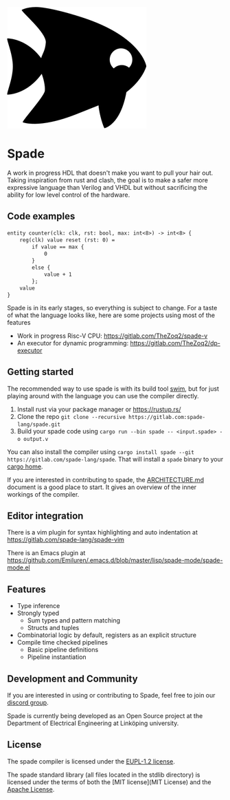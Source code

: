 <img src="misc/spadefish.svg" />

# Spade

A work in progress HDL that doesn't make you want to pull your hair out. Taking
inspiration from rust and clash, the goal is to make a safer more expressive
language than Verilog and VHDL but without sacrificing the ability for low
level control of the hardware.

## Code examples

```
entity counter(clk: clk, rst: bool, max: int<8>) -> int<8> {
    reg(clk) value reset (rst: 0) =
        if value == max {
            0
        }
        else {
            value + 1
        };
    value
}
```

Spade is in its early stages, so everything is subject to change. For a taste of
what the language looks like, here are some projects using most of the features

- Work in progress Risc-V CPU: https://gitlab.com/TheZoq2/spade-v
- An executor for dynamic programming: https://gitlab.com/TheZoq2/dp-executor

## Getting started

The recommended way to use spade is with its build tool
[swim](https://gitlab.com/spade-lang/swim/), but for just playing around with
the language you can use the compiler directly.

1. Install rust via your package manager or https://rustup.rs/
2. Clone the repo `git clone --recursive https://gitlab.com:spade-lang/spade.git`
3. Build your spade code using `cargo run --bin spade -- <input.spade> -o output.v`

You can also install the compiler using `cargo install spade --git
https://gitlab.com/spade-lang/spade`.
That will install a `spade` binary to your [cargo
home](https://doc.rust-lang.org/book/ch14-04-installing-binaries.html).

If you are interested in contributing to spade, the
[ARCHITECTURE.md](ARCHITECTURE.md) document is a good place to start. It gives
an overview of the inner workings of the compiler.

## Editor integration

There is a vim plugin for syntax highlighting and auto indentation at
https://gitlab.com/spade-lang/spade-vim

There is an Emacs plugin at
https://github.com/Emiluren/.emacs.d/blob/master/lisp/spade-mode/spade-mode.el

## Features

- Type inference
- Strongly typed
    - Sum types and pattern matching
    - Structs and tuples
- Combinatorial logic by default, registers as an explicit structure
- Compile time checked pipelines
    - Basic pipeline definitions
    - Pipeline instantiation

## Development and Community

If you are interested in using or contributing to Spade, feel free to join our
[discord group](https://discord.gg/KmmSGxNa).

Spade is currently being developed as an Open Source project at the Department
of Electrical Engineering at Linköping university.

## License

The spade compiler is licensed under the [EUPL-1.2 license](LICENSE-EUPL-1.2.txt).

The spade standard library (all files located in the stdlib directory) is licensed under
the terms of both the [MIT license](MIT License) and the [Apache
License](LICENSE-APACHE2.0.txt).
